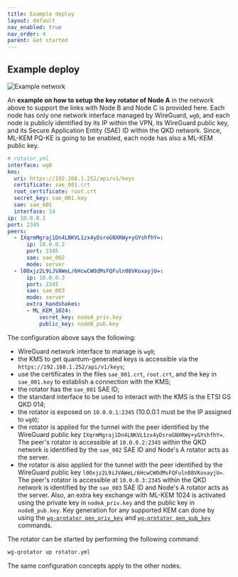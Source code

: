 ```yaml
---
title: Example deploy
layout: default
nav_enabled: true
nav_order: 4
parent: Get started
---
```


## Example deploy

![Example network](/assets/example_network.png)

An **example on how to setup the key rotator of Node A** in the network above to support the links with Node B and Node C is provided here. Each node has only one network interface managed by WireGuard, `wg0`, and each node is publicly identified by its IP within the VPN, its WireGuard public key, and its Secure Application Entity (SAE) ID within the QKD network. Since, ML-KEM PQ-KE is going to be enabled, each node has also a ML-KEM public key.

```yml
# rotator.yml
interface: wg0
kms: 
  uri: https://192.168.1.252/api/v1/keys
  certificate: sae_001.crt
  root_certificate: root.crt
  secret_key: sae_001.key
  sae: sae_001
  interface: 14
ip: 10.0.0.1
port: 2345
peers:
  - IXqrmMgraj1Dn4LNKVL1zx4yDsroGNXRWy+yGYshfhY=: 
      ip: 10.0.0.2
      port: 2345
      sae: sae_002
      mode: server
  - l0Oxjz2L9iJVAWeL/6HcwCWOdMsFQFuln08VKoxayjU=: 
      ip: 10.0.0.3
      port: 2345
      sae: sae_003
      mode: server
      extra_handshakes:
      - ML_KEM_1024:  
          secret_key: nodeA_priv.key
          public_key: nodeB_pub.key
```

The configuration above says the following:
- WireGuard network interface to manage is `wg0`;
- the KMS to get quantum-generated keys is accessible via the `https://192.168.1.252/api/v1/keys`;
- use the certificates in the files `sae_001.crt`, `root.crt`, and the key in `sae_001.key` to establish a connection with the KMS;
- the rotator has the `sae_001` SAE ID;
- the standard interface to be used to interact with the KMS is the ETSI GS QKD 014;
- the rotator is exposed on `10.0.0.1:2345` (10.0.0.1 must be the IP assigned to `wg0`);
- the rotator is applied for the tunnel with the peer identified by the WireGuard public key `IXqrmMgraj1Dn4LNKVL1zx4yDsroGNXRWy+yGYshfhY=`. The peer's rotator is accessible at `10.0.0.2:2345` within the QKD network is identified by the `sae_002` SAE ID and Node's A rotator acts as the server.
- the rotator is also applied for the tunnel with the peer identified by the WireGuard public key `l0Oxjz2L9iJVAWeL/6HcwCWOdMsFQFuln08VKoxayjU=`. The peer's rotator is accessible at `10.0.0.3:2345` within the QKD network is identified by the `sae_003` SAE ID and Node's A rotator acts as the server. Also, an extra key exchange with ML-KEM 1024 is activated using the private key in `nodeA_priv.key` and the public key in `nodeB_pub.key`. Key generation for any supported KEM can done by using the [`wg-qrotator gen_priv_key`](/cli/gen_priv_key) and [`wg-qrotator gen_pub_key`](/cli/gen_pub_key) commands.

The rotator can be started by performing the following command:
```bash
wg-qrotator up rotator.yml
```

The same configuration concepts apply to the other nodes.


